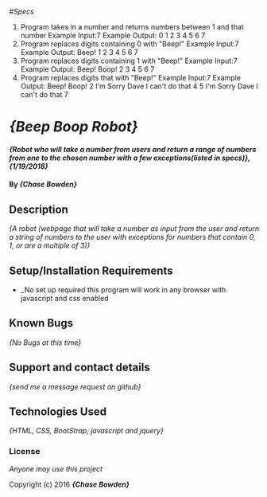 #_Specs_
  1. Program takes in a number and returns numbers between 1 and that number
  Example Input:7
  Example Output: 0 1 2 3 4 5 6 7
  2. Program replaces digits containing 0 with "Beep!"
  Example Input:7
  Example Output: Beep! 1 2 3 4 5 6 7
  3. Program replaces digits containing 1 with "Beep!"
  Example Input:7
  Example Output: Beep! Boop! 2 3 4 5 6 7
  4. Program replaces digits that with "Beep!"
  Example Input:7
  Example Output: Beep! Boop! 2 I'm Sorry Dave I can't do that 4 5 I'm Sorry Dave I can't do that 7

# _{Beep Boop Robot}_

#### _{Robot who will take a number from users and return a range of numbers from one to the chosen number with a few exceptions(listed in specs)}, {1/19/2018}_

#### By _**{Chase Bowden}**_

## Description

_{A robot (webpage that will take a number as input from the user and return a string of numbers to the user with exceptions for numbers that contain 0, 1, or are a multiple of 3)}_

## Setup/Installation Requirements

* _No set up required this program will work in any browser with javascript and css enabled

## Known Bugs

_{No Bugs at this time}_

## Support and contact details

_{send me a message request on github}_

## Technologies Used

_{HTML, CSS, BootStrap, javascript and jquery}_

### License

*Anyone may use this project*

Copyright (c) 2016 **_{Chase Bowden}_**
